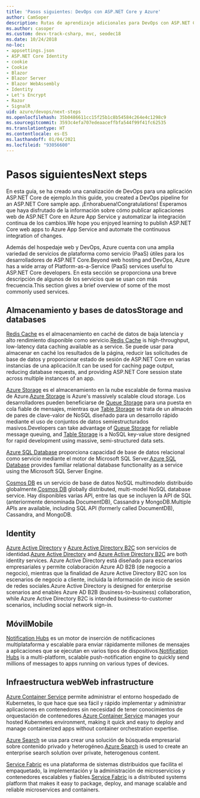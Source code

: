 ```yaml
---
title: 'Pasos siguientes: DevOps con ASP.NET Core y Azure'
author: CamSoper
description: Rutas de aprendizaje adicionales para DevOps con ASP.NET Core y Azure.
ms.author: casoper
ms.custom: devx-track-csharp, mvc, seodec18
ms.date: 10/24/2018
no-loc:
- appsettings.json
- ASP.NET Core Identity
- cookie
- Cookie
- Blazor
- Blazor Server
- Blazor WebAssembly
- Identity
- Let's Encrypt
- Razor
- SignalR
uid: azure/devops/next-steps
ms.openlocfilehash: 35b0486611cc15f25b1c8b54584c264e4c1298c9
ms.sourcegitcommit: 3593c4efa707edeaaceffbfa544f99f41fc62535
ms.translationtype: HT
ms.contentlocale: es-ES
ms.lasthandoff: 01/04/2021
ms.locfileid: "93056600"
---
```

# <a name="next-steps"></a><span data-ttu-id="de96c-103">Pasos siguientes</span><span class="sxs-lookup"><span data-stu-id="de96c-103">Next steps</span></span>

<span data-ttu-id="de96c-104">En esta guía, se ha creado una canalización de DevOps para una aplicación ASP.NET Core de ejemplo.</span><span class="sxs-lookup"><span data-stu-id="de96c-104">In this guide, you created a DevOps pipeline for an ASP.NET Core sample app.</span></span> <span data-ttu-id="de96c-105">¡Enhorabuena!</span><span class="sxs-lookup"><span data-stu-id="de96c-105">Congratulations!</span></span> <span data-ttu-id="de96c-106">Esperamos que haya disfrutado de la información sobre cómo publicar aplicaciones web de ASP.NET Core en Azure App Service y automatizar la integración continua de los cambios.</span><span class="sxs-lookup"><span data-stu-id="de96c-106">We hope you enjoyed learning to publish ASP.NET Core web apps to Azure App Service and automate the continuous integration of changes.</span></span>

<span data-ttu-id="de96c-107">Además del hospedaje web y DevOps, Azure cuenta con una amplia variedad de servicios de plataforma como servicio (PaaS) útiles para los desarrolladores de ASP.NET Core.</span><span class="sxs-lookup"><span data-stu-id="de96c-107">Beyond web hosting and DevOps, Azure has a wide array of Platform-as-a-Service (PaaS) services useful to ASP.NET Core developers.</span></span> <span data-ttu-id="de96c-108">En esta sección se proporciona una breve descripción de algunos de los servicios que se usan con más frecuencia.</span><span class="sxs-lookup"><span data-stu-id="de96c-108">This section gives a brief overview of some of the most commonly used services.</span></span>

## <a name="storage-and-databases"></a><span data-ttu-id="de96c-109">Almacenamiento y bases de datos</span><span class="sxs-lookup"><span data-stu-id="de96c-109">Storage and databases</span></span>

<span data-ttu-id="de96c-110">[Redis Cache](/azure/redis-cache/) es el almacenamiento en caché de datos de baja latencia y alto rendimiento disponible como servicio.</span><span class="sxs-lookup"><span data-stu-id="de96c-110">[Redis Cache](/azure/redis-cache/) is high-throughput, low-latency data caching available as a service.</span></span> <span data-ttu-id="de96c-111">Se puede usar para almacenar en caché los resultados de la página, reducir las solicitudes de base de datos y proporcionar estado de sesión de ASP.NET Core en varias instancias de una aplicación.</span><span class="sxs-lookup"><span data-stu-id="de96c-111">It can be used for caching page output, reducing database requests, and providing ASP.NET Core session state across multiple instances of an app.</span></span>

<span data-ttu-id="de96c-112">[Azure Storage](/azure/storage/) es el almacenamiento en la nube escalable de forma masiva de Azure.</span><span class="sxs-lookup"><span data-stu-id="de96c-112">[Azure Storage](/azure/storage/) is Azure's massively scalable cloud storage.</span></span> <span data-ttu-id="de96c-113">Los desarrolladores pueden beneficiarse de [Queue Storage](/azure/storage/queues/storage-queues-introduction) para una puesta en cola fiable de mensajes, mientras que [Table Storage](/azure/storage/tables/table-storage-overview) se trata de un almacén de pares de clave-valor de NoSQL diseñado para un desarrollo rápido mediante el uso de conjuntos de datos semiestructurados masivos.</span><span class="sxs-lookup"><span data-stu-id="de96c-113">Developers can take advantage of [Queue Storage](/azure/storage/queues/storage-queues-introduction) for reliable message queuing, and [Table Storage](/azure/storage/tables/table-storage-overview) is a NoSQL key-value store designed for rapid development using massive, semi-structured data sets.</span></span>

<span data-ttu-id="de96c-114">[Azure SQL Database](/azure/sql-database/) proporciona capacidad de base de datos relacional como servicio mediante el motor de Microsoft SQL Server.</span><span class="sxs-lookup"><span data-stu-id="de96c-114">[Azure SQL Database](/azure/sql-database/) provides familiar relational database functionality as a service using the Microsoft SQL Server Engine.</span></span>

<span data-ttu-id="de96c-115">[Cosmos DB](/azure/cosmos-db/) es un servicio de base de datos NoSQL multimodelo distribuido globalmente.</span><span class="sxs-lookup"><span data-stu-id="de96c-115">[Cosmos DB](/azure/cosmos-db/) globally distributed, multi-model NoSQL database service.</span></span> <span data-ttu-id="de96c-116">Hay disponibles varias API, entre las que se incluyen la API de SQL (anteriormente denominada DocumentDB), Cassandra y MongoDB.</span><span class="sxs-lookup"><span data-stu-id="de96c-116">Multiple APIs are available, including SQL API (formerly called DocumentDB), Cassandra, and MongoDB.</span></span>

## Identity

<span data-ttu-id="de96c-117">[Azure Active Directory](/azure/active-directory/) y [Azure Active Directory B2C](/azure/active-directory-b2c/) son servicios de identidad.</span><span class="sxs-lookup"><span data-stu-id="de96c-117">[Azure Active Directory](/azure/active-directory/) and [Azure Active Directory B2C](/azure/active-directory-b2c/) are both identity services.</span></span> <span data-ttu-id="de96c-118">Azure Active Directory está diseñado para escenarios empresariales y permite colaboración Azure AD B2B (de negocio a negocio), mientras que la finalidad de Azure Active Directory B2C son los escenarios de negocio a cliente, incluida la información de inicio de sesión de redes sociales.</span><span class="sxs-lookup"><span data-stu-id="de96c-118">Azure Active Directory is designed for enterprise scenarios and enables Azure AD B2B (business-to-business) collaboration, while Azure Active Directory B2C is intended business-to-customer scenarios, including social network sign-in.</span></span>

## <a name="mobile"></a><span data-ttu-id="de96c-119">Móvil</span><span class="sxs-lookup"><span data-stu-id="de96c-119">Mobile</span></span>

<span data-ttu-id="de96c-120">[Notification Hubs](/azure/notification-hubs/) es un motor de inserción de notificaciones multiplataforma y escalable para enviar rápidamente millones de mensajes a aplicaciones que se ejecutan en varios tipos de dispositivos.</span><span class="sxs-lookup"><span data-stu-id="de96c-120">[Notification Hubs](/azure/notification-hubs/) is a multi-platform, scalable push-notification engine to quickly send millions of messages to apps running on various types of devices.</span></span>

## <a name="web-infrastructure"></a><span data-ttu-id="de96c-121">Infraestructura web</span><span class="sxs-lookup"><span data-stu-id="de96c-121">Web infrastructure</span></span>

<span data-ttu-id="de96c-122">[Azure Container Service](/azure/aks/) permite administrar el entorno hospedado de Kubernetes, lo que hace que sea fácil y rápido implementar y administrar aplicaciones en contenedores sin necesidad de tener conocimientos de orquestación de contenedores.</span><span class="sxs-lookup"><span data-stu-id="de96c-122">[Azure Container Service](/azure/aks/) manages your hosted Kubernetes environment, making it quick and easy to deploy and manage containerized apps without container orchestration expertise.</span></span>

<span data-ttu-id="de96c-123">[Azure Search](/azure/search/) se usa para crear una solución de búsqueda empresarial sobre contenido privado y heterogéneo.</span><span class="sxs-lookup"><span data-stu-id="de96c-123">[Azure Search](/azure/search/) is used to create an enterprise search solution over private, heterogenous content.</span></span>

<span data-ttu-id="de96c-124">[Service Fabric](/azure/service-fabric/) es una plataforma de sistemas distribuidos que facilita el empaquetado, la implementación y la administración de microservicios y contenedores escalables y fiables.</span><span class="sxs-lookup"><span data-stu-id="de96c-124">[Service Fabric](/azure/service-fabric/) is a distributed systems platform that makes it easy to package, deploy, and manage scalable and reliable microservices and containers.</span></span>

